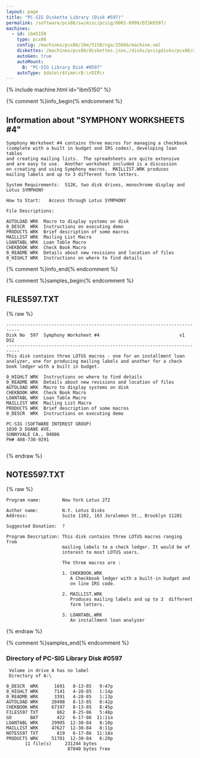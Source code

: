 ```yaml
---
layout: page
title: "PC-SIG Diskette Library (Disk #597)"
permalink: /software/pcx86/sw/misc/pcsig/0001-0999/DISK0597/
machines:
  - id: ibm5150
    type: pcx86
    config: /machines/pcx86/ibm/5150/cga/256kb/machine.xml
    diskettes: /machines/pcx86/diskettes.json,/disks/pcsigdisks/pcx86/diskettes.json
    autoGen: true
    autoMount:
      B: "PC-SIG Library Disk #0597"
    autoType: $date\r$time\rB:\rDIR\r
---
```


{% include machine.html id="ibm5150" %}

{% comment %}info_begin{% endcomment %}

## Information about "SYMPHONY WORKSHEETS #4"

    Symphony Worksheet #4 contains three macros for managing a checkbook
    (complete with a built in budget and IRS codes), developing loan tables
    and creating mailing lists.  The spreadsheets are quite extensive
    and are easy to use.  Another worksheet included is a discussion
    on creating and using Symphony macros.  MAILLIST.WRK produces
    mailing labels and up to 3 different form letters.
    
    System Requirements:  512K, two disk drives, monochrome display and
    Lotus SYMPHONY
    
    How to Start:   Access through Lotus SYMPHONY
    
    File Descriptions:
    
    AUTOLOAD WRK  Macro to display systems on disk
    0_DESCR  WRK  Instructions on executing demo
    PRODUCTS WRK  Brief description of some macros
    MAILLIST WRK  Mailing List Macro
    LOANTABL WRK  Loan Table Macro
    CHEKBOOK WRK  Check Book Macro
    0_README WRK  Details about new revisions and location of files
    0_HIGHLT WRK  Instructions on where to find details
{% comment %}info_end{% endcomment %}

{% comment %}samples_begin{% endcomment %}

## FILES597.TXT

{% raw %}
```
---------------------------------------------------------------------------
Disk No  597  Symphony Worksheet #4                              v1 DS2
---------------------------------------------------------------------------
This disk contains three LOTUS macros - one for an installment loan
analyzer, one for producing mailing labels and another for a check
book ledger with a built in budget.
 
0_HIGHLT WRK  Instructions on where to find details
0_README WRK  Details about new revisions and location of files
AUTOLOAD WRK  Macro to display systems on disk
CHEKBOOK WRK  Check Book Macro
LOANTABL WRK  Loan Table Macro
MAILLIST WRK  Mailing List Macro
PRODUCTS WRK  Brief description of some macros
0_DESCR  WRK  Instructions on executing demo
 
PC-SIG (SOFTWARE INTEREST GROUP)
1030 D DUANE AVE.
SUNNYVALE CA., 94086
PH# 408-730-9291
 
```
{% endraw %}

## NOTES597.TXT

{% raw %}
```
Program name:        New York Lotus 272

Author name:         N.Y. Lotus Disks
Address:             Suite 1102, 163 Joralemon St., Brooklyn 11201

Suggested Donation:  ?

Program Description: This disk contains three LOTUS macros ranging from
                     mailing labels to a check ledger. It would be of
                     interest to most LOTUS users.

                     The three macros are :

                     1. CHEKBOOK.WRK
                        A Checkbook ledger with a built-in budget and
                        on line IRS code.

                     2. MAILLIST.WRK
                        Produces mailing labels and up to 3  different
                        form letters.

                     3. LOANTABL.WRK
                        An installment loan analyzer
```
{% endraw %}

{% comment %}samples_end{% endcomment %}

### Directory of PC-SIG Library Disk #0597

     Volume in drive A has no label
     Directory of A:\

    0_DESCR  WRK      1691   8-13-85   9:47p
    0_HIGHLT WRK      7141   4-28-85   1:14p
    0_README WRK      3391   4-28-85   1:13p
    AUTOLOAD WRK     20408   8-13-85   8:42p
    CHEKBOOK WRK     67197   8-13-85   8:45p
    FILES597 TXT       862   8-25-86   5:48p
    GO       BAT       422   6-17-86  11:11a
    LOANTABL WRK     29905  12-30-84   8:10p
    MAILLIST WRK     47627  12-30-84   8:11p
    NOTES597 TXT       819   6-17-86  11:18a
    PRODUCTS WRK     51781  12-30-84   6:20p
           11 file(s)     231244 bytes
                           87040 bytes free
